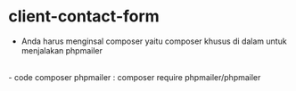 # client-contact-form

- Anda harus menginsal composer yaitu composer khusus di dalam untuk menjalakan phpmailer
<br>
- code composer phpmailer : composer require phpmailer/phpmailer
